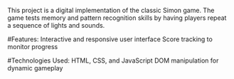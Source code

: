 This project is a digital implementation of the classic Simon game. The game tests memory and pattern recognition skills by having players repeat a sequence of lights and sounds.

#Features:
Interactive and responsive user interface
Score tracking to monitor progress

#Technologies Used:
HTML, CSS, and JavaScript
DOM manipulation for dynamic gameplay
